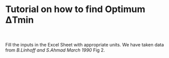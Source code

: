 <h1>Tutorial on how to find Optimum ΔTmin </h1>
<br>
<br>
Fill the inputs in the Excel Sheet with appropriate units. We have taken data from <i> B.Linhoff and S.Ahmad March 1990 </i> Fig 2. <br>

